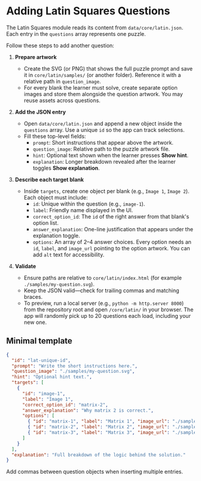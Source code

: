 # Adding Latin Squares Questions

The Latin Squares module reads its content from `data/core/latin.json`. Each entry in the `questions` array represents one puzzle.

Follow these steps to add another question:

1. **Prepare artwork**
   * Create the SVG (or PNG) that shows the full puzzle prompt and save it in `core/latin/samples/` (or another folder). Reference it with a relative path in `question_image`.
   * For every blank the learner must solve, create separate option images and store them alongside the question artwork. You may reuse assets across questions.

2. **Add the JSON entry**
   * Open `data/core/latin.json` and append a new object inside the `questions` array. Use a unique `id` so the app can track selections.
   * Fill these top-level fields:
     * `prompt`: Short instructions that appear above the artwork.
     * `question_image`: Relative path to the puzzle artwork file.
     * `hint`: Optional text shown when the learner presses **Show hint**.
     * `explanation`: Longer breakdown revealed after the learner toggles **Show explanation**.

3. **Describe each target blank**
   * Inside `targets`, create one object per blank (e.g., `Image 1`, `Image 2`). Each object must include:
     * `id`: Unique within the question (e.g., `image-1`).
     * `label`: Friendly name displayed in the UI.
     * `correct_option_id`: The `id` of the right answer from that blank's option list.
     * `answer_explanation`: One-line justification that appears under the explanation toggle.
     * `options`: An array of 2–4 answer choices. Every option needs an `id`, `label`, and `image_url` pointing to the option artwork. You can add `alt` text for accessibility.

4. **Validate**
   * Ensure paths are relative to `core/latin/index.html` (for example `./samples/my-question.svg`).
   * Keep the JSON valid—check for trailing commas and matching braces.
   * To preview, run a local server (e.g., `python -m http.server 8000`) from the repository root and open `/core/latin/` in your browser. The app will randomly pick up to 20 questions each load, including your new one.

## Minimal template

```json
{
  "id": "lat-unique-id",
  "prompt": "Write the short instructions here.",
  "question_image": "./samples/my-question.svg",
  "hint": "Optional hint text.",
  "targets": [
    {
      "id": "image-1",
      "label": "Image 1",
      "correct_option_id": "matrix-2",
      "answer_explanation": "Why matrix 2 is correct.",
      "options": [
        { "id": "matrix-1", "label": "Matrix 1", "image_url": "./samples/my-question-A1.svg" },
        { "id": "matrix-2", "label": "Matrix 2", "image_url": "./samples/my-question-A2.svg" },
        { "id": "matrix-3", "label": "Matrix 3", "image_url": "./samples/my-question-A3.svg" }
      ]
    }
  ],
  "explanation": "Full breakdown of the logic behind the solution."
}
```

Add commas between question objects when inserting multiple entries.
